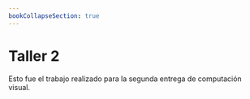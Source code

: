 ```yaml
---
bookCollapseSection: true
---
```


# Taller 2

Esto fue el trabajo realizado para la segunda entrega de computación visual.

